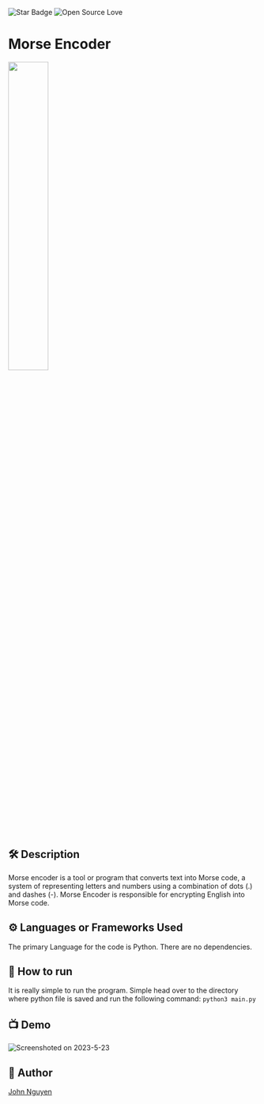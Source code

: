 <!--Please do not remove this part-->
![Star Badge](https://img.shields.io/static/v1?label=%F0%9F%8C%9F&message=If%20Useful&style=style=flat&color=BC4E99)
![Open Source Love](https://badges.frapsoft.com/os/v1/open-source.svg?v=103)
# Morse Encoder

<img src = "https://github.com/JohnN310/python-mini-project/blob/b03e7b77ed1f39475a1be8705d79b0411ae0305f/Encode_Morse.py/Morse-Code-Letters-and-Numbers.jpg" width="40%" height="40%">

## 🛠️ Description
Morse encoder is a tool or program that converts text into Morse code, a system of representing letters and numbers using a combination of dots (.) and dashes (-). Morse Encoder is responsible for encrypting English into Morse code.

## ⚙️ Languages or Frameworks Used
The primary Language for the code is Python. There are no dependencies.

## 🌟 How to run
It is really simple to run the program. 
Simple head over to the directory where python file is saved and run the following command:
```python3 main.py```

## 📺 Demo
![Screenshoted on 2023-5-23](https://github.com/JohnN310/python-mini-project/blob/main/Encode_Morse.py/morse_encoder.png)

## 🤖 Author
<a href="https://github.com/JohnN310">John Nguyen

